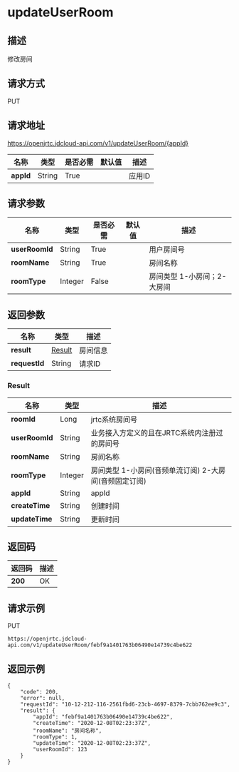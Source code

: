 # updateUserRoom


## 描述
修改房间


## 请求方式
PUT

## 请求地址
https://openjrtc.jdcloud-api.com/v1/updateUserRoom/{appId}

|名称|类型|是否必需|默认值|描述|
|---|---|---|---|---|
|**appId**|String|True| |应用ID|

## 请求参数
|名称|类型|是否必需|默认值|描述|
|---|---|---|---|---|
|**userRoomId**|String|True| |用户房间号|
|**roomName**|String|True| |房间名称|
|**roomType**|Integer|False| |房间类型 1-小房间；2-大房间|


## 返回参数
|名称|类型|描述|
|---|---|---|
|**result**|[Result](updateuserroom#result)|房间信息|
|**requestId**|String|请求ID|

### <div id="result">Result</div>
|名称|类型|描述|
|---|---|---|
|**roomId**|Long|jrtc系统房间号|
|**userRoomId**|String|业务接入方定义的且在JRTC系统内注册过的房间号|
|**roomName**|String|房间名称|
|**roomType**|Integer|房间类型 1-小房间(音频单流订阅) 2-大房间(音频固定订阅)|
|**appId**|String|appId|
|**createTime**|String|创建时间|
|**updateTime**|String|更新时间|

## 返回码
|返回码|描述|
|---|---|
|**200**|OK|

## 请求示例
PUT
```
https://openjrtc.jdcloud-api.com/v1/updateUserRoom/febf9a1401763b06490e14739c4be622

```

## 返回示例
```
{
    "code": 200, 
    "error": null, 
    "requestId": "10-12-212-116-2561fbd6-23cb-4697-8379-7cbb762ee9c3", 
    "result": {
        "appId": "febf9a1401763b06490e14739c4be622", 
        "createTime": "2020-12-08T02:23:37Z", 
        "roomName": "房间名称", 
        "roomType": 1, 
        "updateTime": "2020-12-08T02:23:37Z", 
        "userRoomId": 123
    }
}
```

